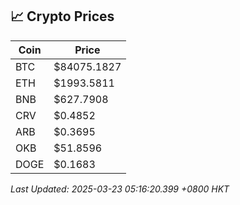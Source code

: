 ## 📈 Crypto Prices

| Coin | Price |
| ---- | ----- |
| BTC | $84075.1827 |
| ETH | $1993.5811 |
| BNB | $627.7908 |
| CRV | $0.4852 |
| ARB | $0.3695 |
| OKB | $51.8596 |
| DOGE | $0.1683 |

_Last Updated: 2025-03-23 05:16:20.399 +0800 HKT_